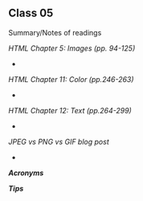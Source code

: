 
## Class 05

Summary/Notes of readings 

*HTML Chapter 5: Images (pp. 94-125)*

- 

*HTML Chapter 11: Color (pp.246-263)*

- 

*HTML Chapter 12: Text (pp.264-299)*

- 

*JPEG vs PNG vs GIF blog post*

- 

***Acronyms***


***Tips***